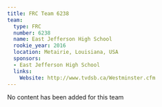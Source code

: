 ```yaml
---
title: FRC Team 6238
team:
  type: FRC
  number: 6238
  name: East Jefferson High School
  rookie_year: 2016
  location: Metairie, Louisiana, USA
  sponsors:
  - East Jefferson High School
  links:
    Website: http://www.tvdsb.ca/Westminster.cfm
---
```


No content has been added for this team
